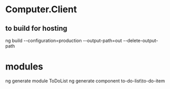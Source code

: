 # Computer.Client

## to build for hosting
ng build --configuration=production --output-path=out --delete-output-path

# modules
ng generate module ToDoList
ng generate component to-do-list\to-do-item